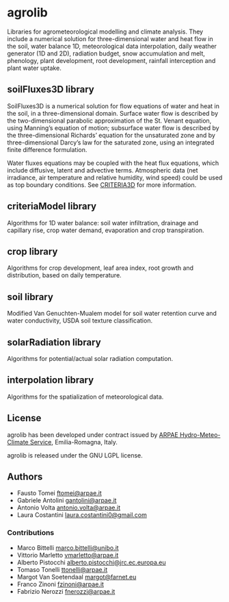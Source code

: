 # agrolib
Libraries for agrometeorological modelling and climate analysis. 
They include a numerical solution for three-dimensional water and heat flow in the soil, 
water balance 1D, meteorological data interpolation, daily weather generator (1D and 2D), radiation budget, 
snow accumulation and melt, phenology, plant development, root development, rainfall interception and plant water uptake.

## soilFluxes3D library
SoilFluxes3D is a numerical solution for flow equations of water and heat in the soil, in a three-dimensional domain.
Surface water flow is described by the two-dimensional parabolic approximation of the St. Venant equation, using Manning’s equation of motion; subsurface water flow is described by the three-dimensional Richards’ equation for the unsaturated zone and by three-dimensional Darcy’s law for the saturated zone, using an integrated finite difference formulation.

Water fluxes equations may be coupled with the heat flux equations, which include diffusive, latent and advective terms. Atmospheric data (net irradiance, air temperature and relative humidity, wind speed) could be used as top boundary conditions. See [CRITERIA3D](http://www.sciencedirect.com/science/article/pii/S0309170809001754) for more information.

## criteriaModel library
Algorithms for 1D water balance: soil water infiltration, drainage and capillary rise, crop water demand, evaporation and crop transpiration. 

## crop library
Algorithms for crop development, leaf area index, root growth and distribution, based on daily temperature.

## soil library
Modified Van Genuchten-Mualem model for soil water retention curve and water conductivity, USDA soil texture classification.

## solarRadiation library
Algorithms for potential/actual solar radiation computation.

## interpolation library
Algorithms for the spatialization of meteorological data.

## License
agrolib has been developed under contract issued by 
[ARPAE Hydro-Meteo-Climate Service](https://github.com/ARPA-SIMC), Emilia-Romagna, Italy.

agrolib is released under the GNU LGPL license.

## Authors
- Fausto Tomei <ftomei@arpae.it>
- Gabriele Antolini	 <gantolini@arpae.it>
- Antonio Volta		<antonio.volta@arpae.it>
- Laura Costantini  <laura.costantini0@gmail.com>

### Contributions
- Marco Bittelli   <marco.bittelli@unibo.it>
- Vittorio Marletto <vmarletto@arpae.it>
- Alberto Pistocchi	 <alberto.pistocchi@jrc.ec.europa.eu>
- Tomaso Tonelli <ttonelli@arpae.it>
- Margot Van Soetendaal <margot@farnet.eu>
- Franco Zinoni <fzinoni@arpae.it>
- Fabrizio Nerozzi <fnerozzi@arpae.it>
